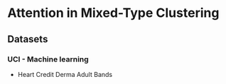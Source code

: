 # Attention in Mixed-Type Clustering

## Datasets

### UCI - Machine learning
- Heart Credit Derma Adult Bands

